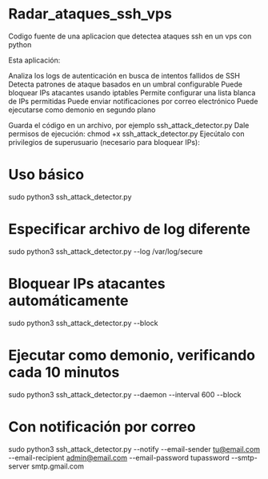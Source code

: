 # Radar_ataques_ssh_vps
Codigo fuente de una aplicacion  que detectea ataques ssh en un vps  con python

Esta aplicación:

Analiza los logs de autenticación en busca de intentos fallidos de SSH
Detecta patrones de ataque basados en un umbral configurable
Puede bloquear IPs atacantes usando iptables
Permite configurar una lista blanca de IPs permitidas
Puede enviar notificaciones por correo electrónico
Puede ejecutarse como demonio en segundo plano

Guarda el código en un archivo, por ejemplo ssh_attack_detector.py
Dale permisos de ejecución: chmod +x ssh_attack_detector.py
Ejecútalo con privilegios de superusuario (necesario para bloquear IPs):

# Uso básico
sudo python3 ssh_attack_detector.py

# Especificar archivo de log diferente
sudo python3 ssh_attack_detector.py --log /var/log/secure

# Bloquear IPs atacantes automáticamente
sudo python3 ssh_attack_detector.py --block

# Ejecutar como demonio, verificando cada 10 minutos
sudo python3 ssh_attack_detector.py --daemon --interval 600 --block

# Con notificación por correo
sudo python3 ssh_attack_detector.py --notify --email-sender tu@email.com --email-recipient admin@email.com --email-password tupassword --smtp-server smtp.gmail.com

